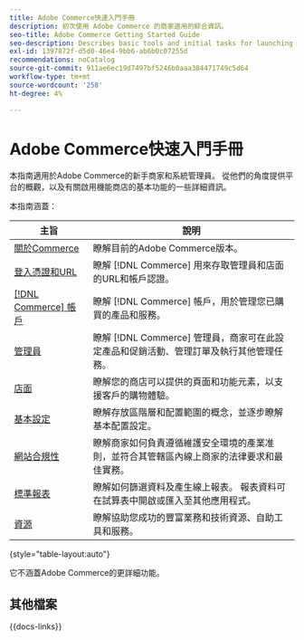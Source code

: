 ```yaml
---
title: Adobe Commerce快速入門手冊
description: 初次使用 Adobe Commerce 的商家適用的綜合資訊。
seo-title: Adobe Commerce Getting Started Guide
seo-description: Describes basic tools and initial tasks for launching an Adobe Commerce or Magento Open Source store.
exl-id: 1397872f-d5d0-46e4-9bb6-ab6b0c07255d
recommendations: noCatalog
source-git-commit: 911ae6ec19d7497bf5246b0aaa384471749c5d64
workflow-type: tm+mt
source-wordcount: '258'
ht-degree: 4%

---
```


# Adobe Commerce快速入門手冊

本指南適用於Adobe Commerce的新手商家和系統管理員。 從他們的角度提供平台的概觀，以及有關啟用機能商店的基本功能的一些詳細資訊。

本指南涵蓋：

| 主旨 | 說明 |
| ------- | ----------- |
| [關於Commerce](about.md) | 瞭解目前的Adobe Commerce版本。 |
| [登入憑證和URL](login-urls.md) | 瞭解 [!DNL Commerce] 用來存取管理員和店面的URL和帳戶認證。 |
| [[!DNL Commerce] 帳戶](commerce-account-create.md) | 瞭解 [!DNL Commerce] 帳戶，用於管理您已購買的產品和服務。 |
| [管理員](admin.md) | 瞭解 [!DNL Commerce] 管理員，商家可在此設定產品和促銷活動、管理訂單及執行其他管理任務。 |
| [店面](storefront.md) | 瞭解您的商店可以提供的頁面和功能元素，以支援客戶的購物體驗。 |
| [基本設定](websites-stores-views.md) | 瞭解存放區階層和配置範圍的概念，並逐步瞭解基本配置設定。 |
| [網站合規性](privacy-policy.md) | 瞭解商家如何負責遵循維護安全環境的產業准則，並符合其管轄區內線上商家的法律要求和最佳實務。 |
| [標準報表](reports-menu.md) | 瞭解如何篩選資料及產生線上報表。 報表資料可在試算表中開啟或匯入至其他應用程式。 |
| [資源](resources.md) | 瞭解協助您成功的豐富業務和技術資源、自助工具和服務。 |

{style="table-layout:auto"}

它不涵蓋Adobe Commerce的更詳細功能。

## 其他檔案

{{docs-links}}
